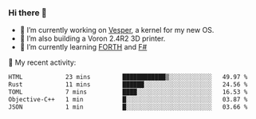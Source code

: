 ### Hi there 👋

<!--
**berkus/berkus** is a ✨ _special_ ✨ repository because its `README.md` (this file) appears on your GitHub profile.

Here are some ideas to get you started:

- 🔭 I’m currently working on ...
- 🌱 I’m currently learning ...
- 👯 I’m looking to collaborate on ...
- 🤔 I’m looking for help with ...
- 💬 Ask me about ...
- 📫 How to reach me: ...
- 😄 Pronouns: ...
- ⚡ Fun fact: ...
-->

- 🔭 I’m currently working on [Vesper](https://github.com/metta-systems/vesper), a kernel for my new OS.
- 🔭 I’m also building a Voron 2.4R2 3D printer.
- 🌱 I’m currently learning [FORTH](http://forth.com/starting-forth/) and [F#](https://fsharpforfunandprofit.com/)

💼 My recent activity:

<!--START_SECTION:waka-->

```txt
HTML            23 mins         ████████████▒░░░░░░░░░░░░   49.97 %
Rust            11 mins         ██████░░░░░░░░░░░░░░░░░░░   24.56 %
TOML            7 mins          ████░░░░░░░░░░░░░░░░░░░░░   16.53 %
Objective-C++   1 min           █░░░░░░░░░░░░░░░░░░░░░░░░   03.87 %
JSON            1 min           █░░░░░░░░░░░░░░░░░░░░░░░░   03.66 %
```

<!--END_SECTION:waka-->
